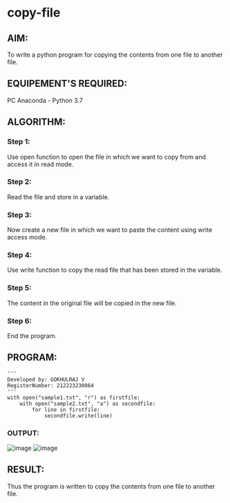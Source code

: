 # copy-file
## AIM:
To write a python program for copying the contents from one file to another file.
## EQUIPEMENT'S REQUIRED: 
PC
Anaconda - Python 3.7
## ALGORITHM: 
### Step 1:
Use open function to open the file in which we want to copy from and access it in read mode.

### Step 2:
Read the file and store in a variable.

### Step 3:
Now create a new file in which we want to paste the content using write access mode.

### Step 4:
Use write function to copy the read file that has been stored in the variable.

### Step 5:
The content in the original file will be copied in the new file.

### Step 6:
End the program.

## PROGRAM:
```
'''
Developed by: GOKHULRAJ V
RegisterNumber: 212223230064
'''
with open("sample1.txt", "r") as firstfile:
    with open("sample2.txt", "a") as secondfile:
        for line in firstfile:
            secondfile.write(line)
```
### OUTPUT:

![image](https://github.com/Gokhulraj2005/copy-file/assets/138849253/b8abe3a9-3476-4b1a-a89a-fb648c9dbed0)
![image](https://github.com/Gokhulraj2005/copy-file/assets/138849253/549d93d9-b001-4e88-b26d-0d20f8bc6801)


## RESULT:
Thus the program is written to copy the contents from one file to another file.
